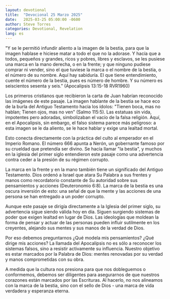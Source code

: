```yaml
---
layout: devotional
title:  "Devocional 25 Marzo 2025"
date:   2025-03-25 05:00:00 -0600
author: Steve Torres
categories: Devotional, Revelation
lang: es
---
```


<div class="scripture">
  "Y se le permitió infundir aliento a la imagen de la bestia, para que la imagen hablase e hiciese matar a todo el que no la adorase. Y hacía que a todos, pequeños y grandes, ricos y pobres, libres y esclavos, se les pusiese una marca en la mano derecha, o en la frente; y que ninguno pudiese comprar ni vender, sino el que tuviese la marca o el nombre de la bestia, o el número de su nombre. Aquí hay sabiduría. El que tiene entendimiento, cuente el número de la bestia, pues es número de hombre. Y su número es seiscientos sesenta y seis." (Apocalipsis 13:15-18 RVR1960)
</div>

Los primeros cristianos que recibieron la carta de Juan habrían reconocido las imágenes de este pasaje. La imagen hablante de la bestia se hace eco de la burla del Antiguo Testamento hacia los ídolos: "Tienen boca, mas no hablan; Tienen ojos, mas no ven" (Salmo 115:5). Las estatuas sin vida, impotentes pero adoradas, simbolizaban el vacío de la falsa religión. Aquí, en el Apocalipsis, sin embargo, el falso sistema parece más peligroso: a esta imagen se le da aliento, se le hace hablar y exige una lealtad mortal.

Esto conecta directamente con la práctica del culto al emperador en el Imperio Romano. El número 666 apunta a Nerón, un gobernante famoso por su crueldad que pretendía ser divino. Se hacía llamar "la bestia", y muchos en la iglesia del primer siglo entendieron este pasaje como una advertencia contra ceder a la presión de su régimen corrupto.

La marca en la frente y en la mano también tiene un significado del Antiguo Testamento. Dios ordenó a Israel que atara Su Palabra a sus frentes y manos como recordatorio constante de Su autoridad sobre sus pensamientos y acciones (Deuteronomio 6:8). La marca de la bestia es una oscura inversión de esto: una señal de que la mente y las acciones de una persona se han entregado a un poder corrupto.

Aunque este pasaje se dirigía directamente a la Iglesia del primer siglo, su advertencia sigue siendo válida hoy en día. Siguen surgiendo sistemas de poder que exigen lealtad en lugar de Dios. Las ideologías que moldean la forma de pensar y actuar de las personas pueden influir sutilmente en los creyentes, alejando sus mentes y sus manos de la verdad de Dios.

Por eso debemos preguntarnos ¿Qué modela mis pensamientos? ¿Qué dirige mis acciones? La llamada del Apocalipsis no es sólo a reconocer los sistemas falsos, sino a resistir activamente su influencia. Nuestro objetivo es estar marcados por la Palabra de Dios: mentes renovadas por su verdad y manos comprometidas con su obra.

A medida que la cultura nos presiona para que nos dobleguemos o conformemos, debemos ser diligentes para asegurarnos de que nuestros corazones están marcados por las Escrituras. Al hacerlo, no nos alineamos con la marca de la bestia, sino con el sello de Dios - una marca de vida verdadera y esperanza eterna.